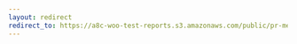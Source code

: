 ```yaml
---
layout: redirect
redirect_to: https://a8c-woo-test-reports.s3.amazonaws.com/public/pr-merge/36405/e2e/index.html
---
```

